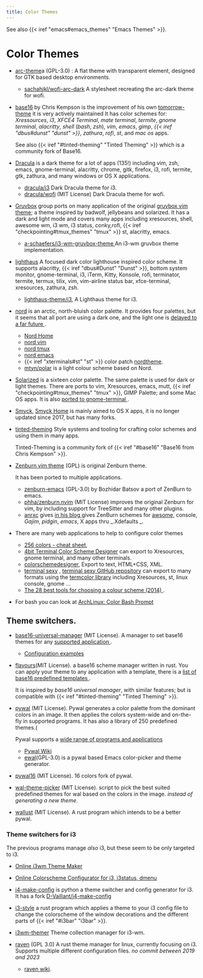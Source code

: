 ```yaml
---
title: Color Themes
---
```



See also {{< iref "emacs#emacs_themes" "Emacs Themes" >}}.

# Color Themes
-   [arc-theme](https://github.com/jnsh/arc-theme)a (GPL-3.0)
:   A flat theme with transparent element, designed for GTK based desktop environments.
    -   [sachahjkl/wofi-arc-dark](https://github.com/sachahjkl/wofi-arc-dark)
        A stylesheet recreating the arc-dark theme for wofi.
-   <a name="base16"></a>[base16](https://github.com/chriskempson/base16)
    by Chris Kempson is the improvement of his own
    [tomorrow-theme](https://github.com/chriskempson/tomorrow-theme)
    it is very actively maintained It has color schemes for: _Xressources_, _i3_, _XFCE4
    Terminal_, _mate terminal_, _termite_, _gnome terminal_, _alacritty_, _shell_
    (_bash_, _zsh_), _vim_, _emacs_, _gimp_, _{{< iref "dbus#dunst" "dunst" >}}_,
    _zathura_, _rofi_, _st_, and _mac os_ apps.

    See also {{< iref "#tinted-theming" "Tinted Theming" >}} which is a community fork
    of Base16.
-   <a name="dracula"></a>[Dracula](https://draculatheme.com/) is a dark theme
    for a lot of apps (135!) including vim, zsh, emacs, gnome-terminal, alacritty,
    chrome, gitk, firefox, i3, rofi, termite, gtk, zathura, and many windows or OS X
    applications.
    -   [dracula/i3](https://github.com/dracula/i3)  Dark Dracula theme for i3.
    -   [dracula/wofi](https://github.com/dracula/wofi) (MIT License)
        Dark Dracula theme for wofi.
-   <a name="gruvbox"></a>[Gruvbox](https://github.com/morhetz/gruvbox-contrib)
    group ports on many application of the original
    [gruvbox vim theme](https://github.com/morhetz/gruvbox); a theme inspired by
    badwolf, jellybeans and solarized. It has a dark and light mode and covers many apps
    including xresources, shell, awesome wm, i3 wm, i3 status, conky,rofi,
    {{< iref "checkpointing#tmux_themes" "tmux" >}}  st, alacritty, emacs.
    -   [a-schaefers/i3-wm-gruvbox-theme
        ](https://github.com/a-schaefers/i3-wm-gruvbox-theme)
        An i3-wm gruvbox theme implementation.
-   [lighthaus](https://github.com/lighthaus-theme/lighthaus)
    A focused dark color lighthouse inspired color scheme.  It supports alacritty,
    {{< iref "dbus#Dunst" "Dunst" >}}, bottom system monitor, gnome-terminal, i3, iTerm,
    Kitty, Konsole, rofi, terminator, termite, termux, tilix, vim, vim-airline status
    bar, xfce-terminal, xresources, zathura, zsh.
    -   [lighthaus-theme/i3](https://github.com/lighthaus-theme/i3),
        A Lighthaus theme for i3.
-   <a name="nord-theme"></a>[nord](https://github.com/arcticicestudio/nord)
    is an arctic, north-bluish color palette. It provides four palettes,
    but it seems that all port are using a dark one, and the light one
    is [delayed to a far future
    ](https://github.com/arcticicestudio/nord/issues/46#issuecomment-661675957).
    -   [Nord Home](https://www.nordtheme.com)
    -   [nord vim](https://github.com/arcticicestudio/nord-vim)
    -   [nord tmux](https://github.com/arcticicestudio/nord-tmux)
    -   [nord emacs](https://github.com/arcticicestudio/nord-emacs)
    -   {{< iref "xterminals#st" "st" >}} color patch
        [nordtheme](https://st.suckless.org/patches/nordtheme/).
    -   [mtyn/polar](https://github.com/mtyn/polar)
        is a light colour scheme based on Nord.
-   [Solarized](http://ethanschoonover.com/solarized)
    is a sixteen color palette. The same palette is used for dark or light themes. There
    are ports to vim, Xresources, emacs,  mutt,
    {{< iref "checkpointing#tmux_themes" "tmux" >}}, GIMP Palette; and some Mac OS
    apps. It is also [ported to gnome-terminal
    ](https://github.com/Anthony25/gnome-terminal-colors-solarized).
-   [Smyck](https://github.com/hukl/Smyck-Color-Scheme),
    [Smyck Home](http://color.smyck.org/)
    is mainly aimed to OS X apps, it is no longer updated since 2017, but has many forks.
-   <a name="tinted-theming">[tinted-theming](https://github.com/tinted-theming/home)
    Style systems and tooling for crafting color schemes and using them in many apps.

    Tinted-Theming is a community fork of
    {{< iref "#base16" "Base16 from Chris Kempson" >}}.
-   [Zenburn vim theme](https://github.com/jnurmine/Zenburn) (GPL)
    is original Zenburn theme.

    It has been ported to multiple applications.
    -    [zenburn-emacs](https://github.com/bbatsov/zenburn-emacs) (GPL-3.0)
         by Bozhidar Batsov a port of ZenBurn to emacs.
    -   [phha/zenburn.nvim](https://github.com/phha/zenburn.nvim) (MIT License)
        improves the original Zenburn for vim, by including support for TreeSitter and
        many other plugins.
    -    [anrxc](http://sysphere.org/~anrxc/) gives [in his blog
        ](http://sysphere.org/~anrxc/j/articles/zenburn/index.html)
        gives ZenBurn schemes for [awsome](http://awesome.naquadah.org/wiki/Zenburn_Theme),
        console, _Gajim_, _pidgin_, _emacs_, X apps thru _.Xdefaults _.
-   There are many web applications to help to configure color themes
    -   [256 colors - cheat sheet](https://jonasjacek.github.io/colors/),
    -   [4bit Terminal Color Scheme Designer](http://ciembor.github.io/4bit/)
        can export to Xresources, gnome terminal, and many other terminals.
    -   [colorschemedesigner](http://colorschemedesigner.com/csd-3.5/), Export to
        text, HTML+CSS, XML.
    -   [terminal sexy](http://terminal.sexy/) ,
        [terminal sexy GitHub repository](https://github.com/stayradiated/terminal.sexy)
        can export to many formats using the
        [termcolor library](https://github.com/stayradiated/termcolors) including
        Xresources, st, linux console, gnome ...
    -   [The 28 best tools for choosing a colour scheme (2014)
        ](http://www.creativebloq.com/colour/tools-colour-schemes-12121430).
-   For bash you can look at [ArchLinux: Color Bash Prompt
    ](https://wiki.archlinux.org/index.php/Color_Bash_Prompt)

## Theme switchers.
-   [base16-universal-manager](https://github.com/pinpox/base16-universal-manager)
    (MIT License). A manager to set base16 themes for any [supported application
    ](https://github.com/chriskempson/base16-templates-source/blob/master/list.yaml).
    -   [Configuration examples
        ](https://github.com/pinpox/base16-universal-manager/wiki/Configuration-examples)
-   [flavours](https://github.com/Misterio77/flavours)(MIT License).
    a base16 scheme manager written in rust. You can apply your theme to any application
    with a template, there is a [list of base16 predefined templates
    ](https://github.com/chriskempson/base16-templates-source/blob/master/list.yaml).

    It is inspired by *base16 universal manager*, with similar features; but is
    compatible with {{< iref "#tinted-theming" "Tinted Theming" >}}.
-   [pywal](https://github.com/dylanaraps/pywal) (MIT License).
    Pywal generates a color palette from the dominant colors in an image.
    It then applies the colors system-wide and on-the-fly in supported programs.
    It has also a library of 250 predefined themes.(

    Pywal supports a [wide range of programs and applications
    ](https://github.com/dylanaraps/pywal/wiki/Customization)
    -   [Pywal Wiki](https://github.com/dylanaraps/pywal/wiki)
    -   [ewal](https://github.com/cyruseuros/ewal)(GPL-3.0)
        is a pywal based Emacs color-picker and theme generator.
-   [pywal16](https://github.com/eylles/pywal16) (MIT License).
    16 colors fork of pywal.
-   [wal-theme-picker](https://github.com/drybalka/wal-theme-picker) (MIT License).
    script to pick the best suited predefined themes for wal based on the colors
    in the image. *instead of generating a new theme*.
-   [wallust](https://codeberg.org/explosion-mental/wallust) (MIT License).
    A rust program which intends to be a better pywal.

### Theme switchers for i3
The previous programs manage *also* i3, but these seem to be only targeted to i3.

-   [Online i3wm Theme Maker](http://i3designer.aoeu.xyz/)
-   [Online Colorscheme Configurator for i3, i3status, dmenu
    ](https://thomashunter.name/i3-configurator/)

-   [j4-make-config](https://github.com/okraits/j4-make-config)
    is python a theme switcher and config generator for i3.
    It has a fork
    [D-Vaillant/j4-make-config](https://github.com/D-Vaillant/j4-make-config)
-   [i3-style](https://github.com/altdesktop/i3-style)
    a rust program which applies a theme to your i3 config file to change the
    colorscheme of the window decorations and the different parts of {{< iref "#i3bar" "i3bar" >}}.
-   [i3wm-themer](https://github.com/unix121/i3wm-themer)
    Theme collection manager for i3-wm.
-   [raven](https://git.sr.ht/~nicohman/raven) (GPL 3.0)
    A rust theme manager for linux, currently focusing on i3. Supports multiple different
    configuration files. *no commit between 2019 and 2023*
    -   [raven wiki](https://man.sr.ht/~nicohman/raven).

<!-- Local Variables: -->
<!-- mode: markdown -->
<!-- ispell-local-dictionary: "english" -->
<!-- End: -->
